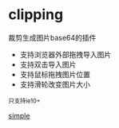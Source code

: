 # clipping
裁剪生成图片base64的插件

<ul>
    <li>支持浏览器外部拖拽导入图片</li>
    <li>支持双击导入图片</li>
    <li>支持鼠标拖拽图片位置</li>
    <li>支持滑轮改变图片大小</li>
</ul>
<small>只支持ie10+</small>

[simple](https://liyongleihf2006.github.io/clipping/)
